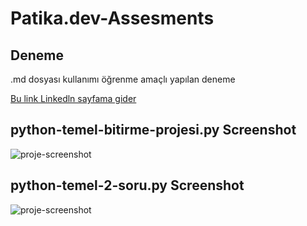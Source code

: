 # Patika.dev-Assesments

## Deneme

.md dosyası kullanımı öğrenme amaçlı yapılan deneme

[Bu link Linkedln sayfama gider](https://www.linkedin.com/in/mert-y%C4%B1lmaz-55167b182/)

## python-temel-bitirme-projesi.py Screenshot
![proje-screenshot](https://media.discordapp.net/attachments/922810114958831647/923536200747331594/temel-python.png?width=1400&height=676)


## python-temel-2-soru.py Screenshot
![proje-screenshot](https://media.discordapp.net/attachments/922810114958831647/923541448333332491/isyetistir.png?width=1385&height=676)
